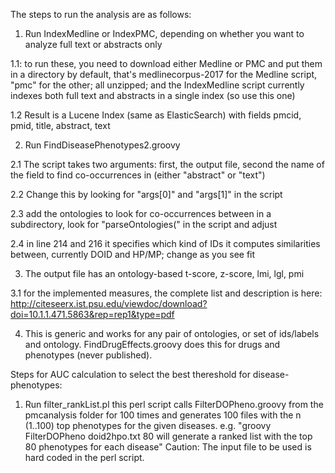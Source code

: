 The steps to run the analysis are as follows:
1. Run IndexMedline or IndexPMC, depending on whether you want to analyze full text or abstracts only

1.1: to run these, you need to download either Medline or PMC and put them in a directory
by default, that's medlinecorpus-2017 for the Medline script, "pmc" for the other; all unzipped; and the IndexMedline script currently indexes both full text and abstracts in a single index
(so use this one)

1.2 Result is a Lucene Index (same as ElasticSearch) with fields pmcid, pmid, title, abstract, text

2. Run FindDiseasePhenotypes2.groovy

2.1 The script takes two arguments: first, the output file, second the name of the field to find co-occurrences in (either "abstract" or "text")

2.2 Change this by looking for "args[0]" and "args[1]" in the script

2.3 add the ontologies to look for co-occurrences between in a subdirectory, look for "parseOntologies(" in the script and adjust

2.4 in line 214 and 216 it specifies which kind of IDs it computes similarities between, currently DOID and HP/MP; change as you see fit

3. The output file has an ontology-based t-score, z-score, lmi, lgl, pmi

3.1 for the implemented measures, the complete list and description is here: http://citeseerx.ist.psu.edu/viewdoc/download?doi=10.1.1.471.5863&rep=rep1&type=pdf

4. This is generic and works for any pair of ontologies, or set of ids/labels and ontology. FindDrugEffects.groovy does this for drugs and phenotypes (never published).

Steps for AUC calculation to select the best thereshold for disease-phenotypes:
1. Run filter_rankList.pl 
this perl script calls  FilterDOPheno.groovy from the pmcanalysis folder for 100 times and generates 100 files with the n (1..100) top phenotypes for the given diseases. 
e.g. "groovy FilterDOPheno doid2hpo.txt 80 will generate a ranked list with the top 80 phenotypes for each disease"
Caution: The input file to be used is hard coded in the perl script.
